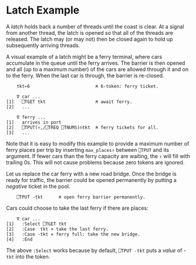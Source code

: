 <h1 class="heading"><span class="name">Latch Example</span></h1>

A *latch* holds back a number of threads until the coast is clear. At a signal from another thread, the latch is opened so that all of the threads are released. The latch may (or may not) then be closed again to hold up subsequently arriving threads.

A visual example of a latch might be a ferry terminal, where cars accumulate in the queue until the ferry arrives. The barrier is then opened and all (up to a maximum number) of the cars are allowed through it and on to the ferry. When the last car is through, the barrier is re-closed.

```apl
    tkt←6                         ⍝ 6-token: ferry ticket.
 
    ∇ car ...
[1]   ⎕TGET tkt                   ⍝ await ferry.
[2]   ...
 
    ∇ ferry ...
[1]   arrives in port
[2]   ⎕TPUT(↑,/⎕TREQ ⎕TNUMS)∩tkt  ⍝ ferry tickets for all.
[3]   ...
```

Note that it is easy to modify this example to provide a maximum number of ferry places per trip by inserting `max_places↑` between `⎕TPUT` and its argument. If fewer cars than the ferry capacity are waiting, the `↑` will fill with trailing 0s. This will not cause problems because zero tokens are ignored.

Let us replace the car ferry with a new road bridge. Once the bridge is ready for traffic, the barrier could be opened permanently by putting a *negative* ticket in the pool.
```apl
    ⎕TPUT -tkt      ⍝ open ferry barrier permanently.
```

Cars could choose to take the last ferry if there are places:
```apl
    ∇ car ...
[1]   :Select ⎕TGET tkt
[2]   :Case  tkt ⋄ take the last ferry.
[3]   :Case -tkt ⋄ ferry full: take the new bridge.
[4]   :End
```

The above `:Select` works because by default, `⎕TPUT -tkt` puts a *value* of -`tkt` into the token.
